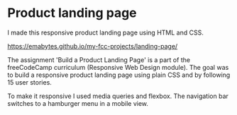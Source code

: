 # Product landing page

I made this responsive product landing page using HTML and CSS.

https://emabytes.github.io/my-fcc-projects/landing-page/

The assignment 'Build a Product Landing Page' is a part of the freeCodeCamp curriculum (Responsive Web Design module). The goal was to build a responsive product landing page using plain CSS and by following 15 user stories.

To make it responsive I used media queries and flexbox. The navigation bar switches to a hamburger menu in a mobile view. 

